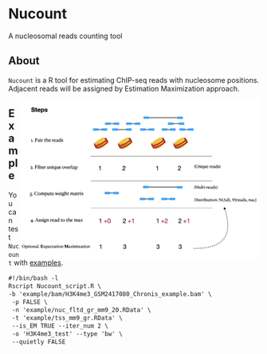 # Nucount
A nucleosomal reads counting tool


## About
`Nucount` is a R tool for estimating ChIP-seq reads with nucleosome positions. Adjacent reads will be assigned by Estimation Maximization approach. 


<img src="man/figures/steps.png" align="right" alt="" width="480" />

## Example

You can test `Nucount` with [examples](https://github.com/shaorray/Nucount/example).

```
#!/bin/bash -l
Rscript Nucount_script.R \
-b 'example/bam/H3K4me3_GSM2417080_Chronis_example.bam' \
 -p FALSE \
 -n 'example/nuc_fltd_gr_mm9_20.RData' \
 -t 'example/tss_mm9_gr.RData' \
 --is_EM TRUE --iter_num 2 \
 -o 'H3K4me3_test' --type 'bw' \
 --quietly FALSE

```


